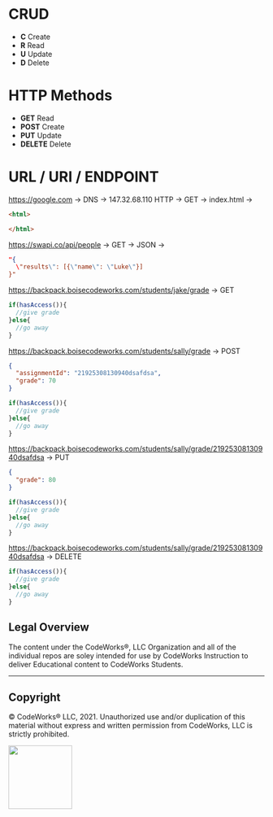 CRUD
====

- **C** Create
- **R** Read
- **U** Update
- **D** Delete

HTTP Methods
============

- **GET** Read
- **POST** Create
- **PUT** Update
- **DELETE** Delete

URL / URI / ENDPOINT
====================

https://google.com -> DNS -> 147.32.68.110 HTTP -> GET -> index.html -> 
```html
<html>

</html>
```

https://swapi.co/api/people -> GET -> JSON -> 

```json
"{
  \"results\": [{\"name\": \"Luke\"}]
}"
```

https://backpack.boisecodeworks.com/students/jake/grade -> GET

```javascript
if(hasAccess()){
  //give grade
}else{ 
  //go away
}
```

https://backpack.boisecodeworks.com/students/sally/grade -> POST

```JSON
{
  "assignmentId": "21925308130940dsafdsa",
  "grade": 70
}
```
```javascript
if(hasAccess()){
  //give grade
}else{ 
  //go away
}
```
https://backpack.boisecodeworks.com/students/sally/grade/21925308130940dsafdsa -> PUT

```JSON
{
  "grade": 80
}
```
```javascript
if(hasAccess()){
  //give grade
}else{ 
  //go away
}
```

https://backpack.boisecodeworks.com/students/sally/grade/21925308130940dsafdsa -> DELETE

```javascript
if(hasAccess()){
  //give grade
}else{ 
  //go away
}
```




## Legal Overview

The content under the CodeWorks®, LLC Organization and all of the individual repos are soley intended for use by CodeWorks Instruction to deliver Educational content to CodeWorks Students.

---

## Copyright

© CodeWorks® LLC, 2021. Unauthorized use and/or duplication of this material without express and written permission from CodeWorks, LLC is strictly prohibited.


<img src="
https://bcw.blob.core.windows.net/public/img/7815839041305055" width="125">


